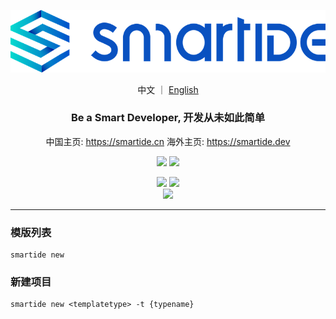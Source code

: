 ![](/docs/images/smartide-logo-small.png)
<p align="center">
  中文 ｜ <a href="README-EN.md">English</a>
</p>
<h3 align="center">Be a Smart Developer, 开发从未如此简单</h3>
<p align="center">
  中国主页: <a href="https://smartide.cn/zh/" target="_blank">https://smartide.cn</a> 
  海外主页: <a href="https://smartide.dev/en/" target="_blank">https://smartide.dev</a> 
</p>
<p align="center">  
  <a href="https://gitee.com/smartide" target="_blank"><img src="https://img.shields.io/badge/git-Gitee-red?logo=gitee" /></a> 
  <a href="https://github.com/smartide" target="_blank"><img src="https://img.shields.io/badge/git-GitHub-blue?logo=github" /></a> 
</p>
<p align="center">
  <img src="https://dev.azure.com/leansoftx/smartide/_apis/build/status/smartide-codesign-ci?branchName=main" />
  <img src="https://github.com/smartide/smartide-templates/actions/workflows/sync2gitee.yml/badge.svg" />
  <br/>
  <img src="https://dev.azure.com/leansoftx/945b0f40-4baa-4f8a-be2c-4997b4c0af6a/23e62cbd-3bd8-42a3-a414-df7a1957a69b/_apis/work/boardbadge/37313877-3fed-46f3-87c0-dd28ce47e264" />
</p>
<hr />

### 模版列表
```
smartide new
```
### 新建项目
```
smartide new <templatetype> -t {typename}
```
